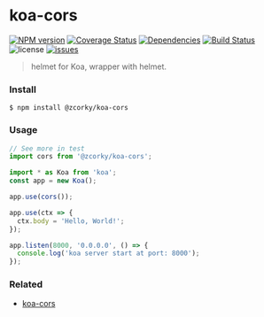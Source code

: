 # koa-cors

[![NPM version](https://img.shields.io/npm/v/@zcorky/koa-cors.svg?style=flat)](https://www.npmjs.com/package/@zcorky/koa-cors)
[![Coverage Status](https://img.shields.io/coveralls/zcorky/koa-cors.svg?style=flat)](https://coveralls.io/r/zcorky/koa-cors)
[![Dependencies](https://david-dm.org/@zcorky/koa-cors/status.svg)](https://david-dm.org/@zcorky/koa-cors)
[![Build Status](https://travis-ci.com/zcorky/koa-cors.svg?branch=master)](https://travis-ci.com/zcorky/koa-cors)
![license](https://img.shields.io/github/license/zcorky/koa-cors.svg)
[![issues](https://img.shields.io/github/issues/zcorky/koa-cors.svg)](https://github.com/zcorky/koa-cors/issues)

> helmet for Koa, wrapper with helmet.

### Install

```
$ npm install @zcorky/koa-cors
```

### Usage

```javascript
// See more in test
import cors from '@zcorky/koa-cors';

import * as Koa from 'koa';
const app = new Koa();

app.use(cors());

app.use(ctx => {
  ctx.body = 'Hello, World!';
});

app.listen(8000, '0.0.0.0', () => {
  console.log('koa server start at port: 8000');
});
```

### Related
* [koa-cors](https://github.com/koajs/cors)